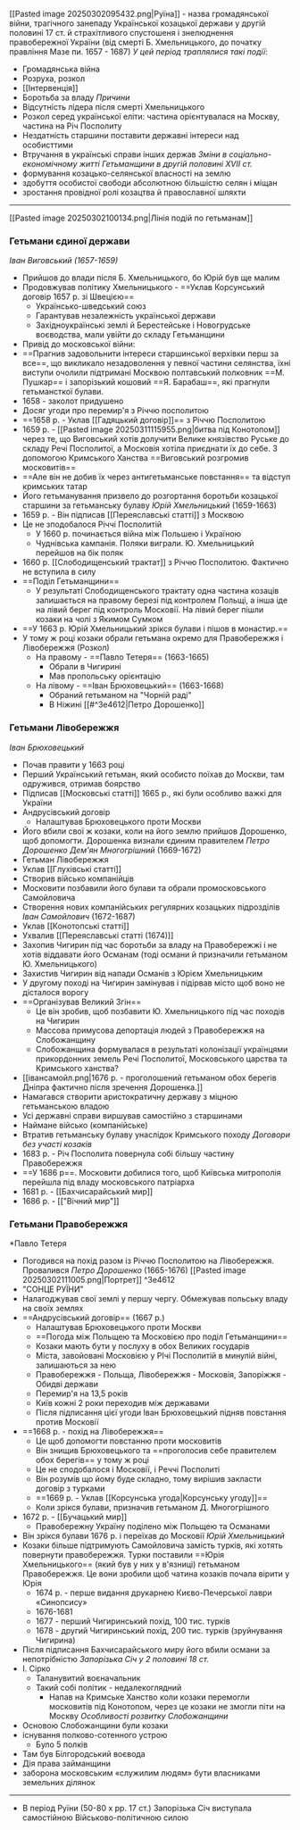 [[Pasted image 20250302095432.png|Руїна]] - назва громадянської війни, трагічного занепаду Української козацької держави у другій половині 17 ст. й страхітливого спустошеня і знелюднення правобережної України (від смерті Б. Хмельницького, до початку правління Мазе    пи. 1657 - 1687)
*У цей період траплялися такі події*:
- Громадянська війна
- Розруха, розкол
- [[Інтервенція]]
- Боротьба за владу
*Причини*
- Відсутність лідера після смерті Хмельницького
- Розкол серед української еліти: частина орієнтувалася на Москву, частина на Річ Посполиту
- Нездатність старшини поставити державні інтереси над особисттими
- Втручання в українські справи інших держав
*Зміни в соціально-економічному житті Гетьманщини в другій половині ХVІІ ст.*
- формування козацько-селянської власності на землю
- здобуття особистої свободи абсолютною більшістю селян і міщан
- зростання провідної ролі козацтва й православної шляхти
---
[[Pasted image 20250302100134.png|Лінія подій по гетьманам]]
### Гетьмани єдиної держави
*Іван Виговський (1657-1659)*
- Прийшов до влади після Б. Хмельницького, бо Юрій був ще малим
- Продовжував політику Хмельницького - ==Уклав Корсунський договір 1657 р. зі Швецією==
	- Українсько-шведський союз
	- Гарантував незалежність української держави
	- Західноукраїнські землі й Берестейське і Новогрудське воєводства, мали увійти до складу Гетьманщини
- Привід до московської війни:
- ==Прагнив задовольнити інтереси старшинської верхівки перш за все==, що викликало незадоволення у певної частини селянства, їхні виступи очолили підтримані Москвою полтавський полковник ==М. Пушкар== і запорізький кошовий ==Я. Барабаш==, які прагнули гетьмансткої булави.
- 1658 - заколот придушено
- Досяг угоди про перемир'я з Річчю посполитою
- ==1658 р. - Уклав [[Гадяцький договір]]== з Річчю Посполитою
- 1659 р. - [[Pasted image 20250311115955.png|битва під Конотопом]] через те, що Виговський хотів долучити Велике князівство Руське до складу Речі Посполитої, а Московія хотіла приєднати їх до себе. З допомогою Кримського Ханства ==Виговський розгромив московитів==
- ==Але він не добив їх через антигетьманське повстання== та відступ кримських татар
- Його гетьманування призвело до розгортання боротьби козацької старшини за гетьманську булаву
*Юрій Хмельницький* (1659-1663)
- 1659 р. - Він підписав [[Переяславські статті]] з Москвою
- Це не зподобалося Річчі Посполитій
	- У 1660 р. починається війна між Польшею і Україною
	- Чуднівська кампанія. Поляки виграли. Ю. Хмельницький перейшов на бік поляк
- 1660 р. [[Слободищенський трактат]] з Річчю Посполитою. Фактично не вступила в силу
- ==Поділ Гетьманщини== 
	- У результаті Слободищенського трактату одна частина козаців залишається на правому березі під контролем Польщі, а інша іде на лівий берег під контроль Московії. На лівий берег пішли козаки на чолі з Якимом Сумком
- ==У 1663 р. Юрій Хмельницький зрікся булави і пішов в монастир.== 
- У тому ж році козаки обрали гетьмана окремо для Правобережжя і Лівобережжя (Розкол)
	- На правому - ==Павло Тетеря== (1663-1665)
		- Обрали в Чигирині
		- Мав пропольську орієнтацію
	- На лівому - ==Іван Брюховецький== (1663-1668)
		- Обраний гетьманом на "Чорній раді" 
		- В Ніжині
[[#^3e4612|Петро Дорошенко]]
### Гетьмани Лівобережжя
*Іван Брюховецький*
- Почав правити у 1663 році
- Перший Український гетьман, який особисто поїхав до Москви, там одружився, отримав боярство
- Підписав [[Московські статті]] 1665 р., які були    особливо важкі для України
- Андрусівський договір
	- Налаштував Брюховецького проти Москви
- Його вбили свої ж козаки, коли на його землю прийшов Дорошенко, щоб допомогти. Дорошенка визнали єдиним правителем
*Петро Дорошенко*
*Дем'ян Многогрішний* (1669-1672)
- Гетьман Лівобережжя
- Уклав [[Глухівські статті]]
- Створив військо компанійців
- Московити позбавили його булави та обрали  промосковського Самойловича
- Створення нових компанійських регулярних козацьких підрозділів
*Іван Самойлович* (1672-1687)
- Уклав [[Конотопські статті]]
- Ухвалив [[Переяславські статті (1674)]]
- Захопив Чигирин під час боротьби за владу на  Правобережжі і не хотів віддавати його Османам (тоді османи й призначили гетьманом Ю. Хмельницького)
- Захистив Чигирин від напади Османів з Юрієм Хмельницьким
- У другому поході на Чигирин замінував і підірвав місто щоб воно не дісталося ворогу
- ==Організував Великий Згін==
	- Це він зробив, щоб позбавити Ю. Хмельницького під час походів на Чигирин
	- Массова примусова депортація людей з Правобережжя на Слобожанщину
	- Слобожанщина формувалася в результаті колонізації українцями прикордонних земель Речі Посполитої, Московського царства та Кримського ханства?
- [[івансамойл.png|1676 р. - проголошений гетьманом обох берегів Дніпра фактично після зречення Дорошенка.]]
- Намагався створити аристократичну державу з міцною гетьманською владою
- Усі державні справи виршував самостійно з старшинами
- Наймане військо (компанійське)
- Втратив гетьманську булаву унаслідок Кримського походу
*Договори без участі козаків*
- 1683 р. - Річ Посполита повернула собі більшу частину Правобережжя
- ==У 1686 р==. Московити добилися того, щоб Київська митрополія перейшла під владу московського патріарха
- 1681 р. - [[Бахчисарайський мир]]
- 1686 р. - [["Вічний мир"]]
### Гетьмани Правобережжя
*Павло Тетеря
- Погодився на похід разом із Річчю Посполитою на Лівобережжя. Провалився
*Петро Дорошенко* (1665-1676) [[Pasted image 20250302111005.png|Портрет]] ^3e4612
- "СОНЦЕ  РУЇНИ"
- Налагоджував свої землі у першу чергу. Обмежував польську владу на своїх землях
- ==Андрусівський договір== (1667 р.)
	- Налаштував Брюховецького проти Москви
	- ==Погода між Польщею та Московією про поділ Гетьманщини==
	- Козаки мають бути у послуху в обох Великих государів
	- Міста, завойовані Московією у РІчі Посполитій в минулій війні, залишаються за нею
	- Правобережжя - Польща, Лівобережжя -  Московія, Запоріжжя - Обидві держави
	- Перемир'я на 13,5 років
	- Київ кожні 2 роки переходив між державами
	- Після підписання цієї угоди Іван Брюховецький підняв повстання против Московії
- ==1668 р. - похід на Лівобережжя==
	- Це щоб допомогти повстанню проти московитів
	- Він знищив Брюховецького та ==проголосив себе правителем обох берегів== у тому ж році
	- Це не сподобалося і Московії, і Реччі Посполиті
	- Він розумів що йому буде складно, тому вирішив закласти договір з турками
	- ==1669 р. - Уклав [[Корсунська угода|Корсунську угоду]]==
	- Коли зрікся булави, призначив гетьманом Д. Многогрішного
- 1672 р. - [[Бучацький мир]]
	- Правобережну Україну поділено між Польщею та Османами
- Він зрікся булави 1676 р. і переїхав до Московії
*Юрій Хмельницький*
- Козаки більше підтримують Самойловича замість турків, які хотять повернути правобережжя. Турки поставили ==Юрія Хмельницького== (який був у них у в'язниці) гетьманом Правобережжя. Це вони зробили щоб чатина козаків почала вірити у Юрія
	- 1674 р. - перше видання друкарнею Києво-Печерської лаври «Синопсису»
	- 1676-1681
	- 1677 - перший Чигиринський похід, 100 тис. турків
	- 1678 - другий Чигиринський похід, 200 тис. турків (зруйнування Чигирина)
- Після підписання Бахчисарайського миру його вбили  османи за непотрібністю
*Запорізька Січ у 2 половині 18 ст.*
- І. Сірко
	- Таланувитий воєначальник
	- Такий собі політик - недалекоглядний
		- Напав на Кримське Ханство коли козаки перемогли московитів під Конотопом, через це козаки не змогли піти на Москву
*Особливості розвитку Слобожанщини*
- Основою Слобожанщини були козаки
- існування полково-сотенного устрою
	- Було 5 полків
- Там був Білгородський воєвода
- Дія права займанщини
- заборона московським «служилим людям» бути власниками земельних ділянок
---
- В період Руїни (50-80 х рр. 17 ст.) Запорізька Січ виступала самостійною Військово-політичною силою